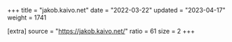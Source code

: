 +++
title = "jakob.kaivo.net"
date = "2022-03-22"
updated = "2023-04-17"
weight = 1741

[extra]
source = "https://jakob.kaivo.net/"
ratio = 61
size = 2
+++
